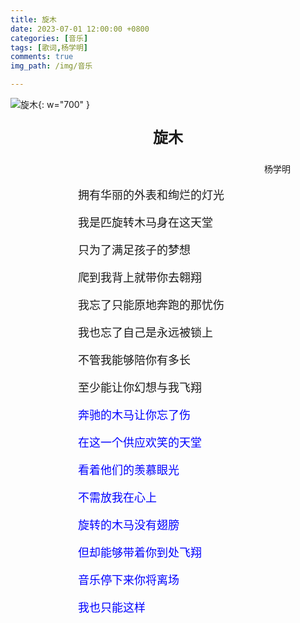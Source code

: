 ```yaml
---
title: 旋木
date: 2023-07-01 12:00:00 +0800
categories: [音乐]
tags: [歌词,杨学明]
comments: true
img_path: /img/音乐

---
```


![旋木](旋木.jpg){: w="700" }

<p align="center" style="font-family:微软雅黑;font-size:x-large;font-weight:bold"> 旋木 </p>

<p align="right" style="padding-right:4em;font-family:微软雅黑"> 杨学明 </p>

<p style="text-indent:6em;font-family:宋体;font-size:large"> 拥有华丽的外表和绚烂的灯光 </p>

<p style="text-indent:6em;font-family:宋体;font-size:large"> 我是匹旋转木马身在这天堂 </p>

<p style="text-indent:6em;font-family:宋体;font-size:large"> 只为了满足孩子的梦想 </p>

<p style="text-indent:6em;font-family:宋体;font-size:large"> 爬到我背上就带你去翱翔</p>

<p style="text-indent:6em;font-family:宋体;font-size:large"> 我忘了只能原地奔跑的那忧伤 </p>

<p style="text-indent:6em;font-family:宋体;font-size:large"> 我也忘了自己是永远被锁上 </p>

<p style="text-indent:6em;font-family:宋体;font-size:large"> 不管我能够陪你有多长 </p>

<p style="text-indent:6em;font-family:宋体;font-size:large"> 至少能让你幻想与我飞翔 </p>

<p style="text-indent:6em;font-family:宋体;font-size:large;color:blue"> 奔驰的木马让你忘了伤 </p>

<p style="text-indent:6em;font-family:宋体;font-size:large;color:blue"> 在这一个供应欢笑的天堂 </p>

<p style="text-indent:6em;font-family:宋体;font-size:large;color:blue"> 看着他们的羡慕眼光 </p>

<p style="text-indent:6em;font-family:宋体;font-size:large;color:blue"> 不需放我在心上 </p>

<p style="text-indent:6em;font-family:宋体;font-size:large;color:blue"> 旋转的木马没有翅膀 </p>

<p style="text-indent:6em;font-family:宋体;font-size:large;color:blue"> 但却能够带着你到处飞翔 </p>

<p style="text-indent:6em;font-family:宋体;font-size:large;color:blue"> 音乐停下来你将离场 </p>

<p style="text-indent:6em;font-family:宋体;font-size:large;color:blue"> 我也只能这样 </p>
